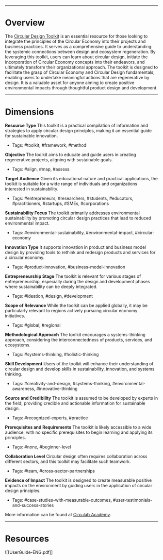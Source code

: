 ___
# Overview
The [Circular Design Toolkit](https://circulab.academy/circular-economy-tools/circular-design-toolkit/) is an essential resource for those looking to integrate the principles of the Circular Economy into their projects and business practices. It serves as a comprehensive guide to understanding the systemic connections between design and ecosystem regeneration. By leveraging this toolkit, users can learn about circular design, initiate the incorporation of Circular Economy concepts into their endeavors, and ultimately transform their organizational approach. The toolkit is designed to facilitate the grasp of Circular Economy and Circular Design fundamentals, enabling users to undertake meaningful actions that are regenerative by design. It is a valuable asset for anyone aiming to create positive environmental impacts through thoughtful product design and development.

___
# Dimensions

**Resource Type**
This toolkit is a practical compilation of information and strategies to apply circular design principles, making it an essential guide for sustainable innovation.
- Tags: #toolkit, #framework, #method

**Objective**
The toolkit aims to educate and guide users in creating regenerative projects, aligning with sustainable goals.
- Tags: #align, #map, #assess

**Target Audience**
Given its educational nature and practical applications, the toolkit is suitable for a wide range of individuals and organizations interested in sustainability.
- Tags: #entrepreneurs, #researchers, #students, #educators, #practitioners, #startups, #SMEs, #corporations

**Sustainability Focus**
The toolkit primarily addresses environmental sustainability by promoting circular design practices that lead to reduced environmental impact.
- Tags: #environmental-sustainability, #environmental-impact, #circular-economy

**Innovation Type**
It supports innovation in product and business model design by providing tools to rethink and redesign products and services for a circular economy.
- Tags: #product-innovation, #business-model-innovation

**Entrepreneurship Stage**
The toolkit is relevant for various stages of entrepreneurship, especially during the design and development phases where sustainability can be deeply integrated.
- Tags: #ideation, #design, #development

**Scope of Relevance**
While the toolkit can be applied globally, it may be particularly relevant to regions actively pursuing circular economy initiatives.
- Tags: #global, #regional

**Methodological Approach**
The toolkit encourages a systems-thinking approach, considering the interconnectedness of products, services, and ecosystems.
- Tags: #systems-thinking, #holistic-thinking

**Skill Development**
Users of the toolkit will enhance their understanding of circular design and develop skills in sustainability, innovation, and systems thinking.
- Tags: #creativity-and-design, #systems-thinking, #environmental-awareness, #innovative-thinking

**Source and Credibility**
The toolkit is assumed to be developed by experts in the field, providing credible and actionable information for sustainable design.
- Tags: #recognized-experts, #practice

**Prerequisites and Requirements**
The toolkit is likely accessible to a wide audience, with no specific prerequisites to begin learning and applying its principles.
- Tags: #none, #beginner-level

**Collaboration Level**
Circular design often requires collaboration across different sectors, and this toolkit may facilitate such teamwork.
- Tags: #team, #cross-sector-partnerships

**Evidence of Impact**
The toolkit is designed to create measurable positive impacts on the environment by guiding users in the application of circular design principles.
- Tags: #case-studies-with-measurable-outcomes, #user-testimonials-and-success-stories

More information can be found at [Circulab Academy](https://circulab.academy/circular-economy-tools/circular-design-toolkit/).

___
# Resources

![[UserGuide-ENG.pdf]]
